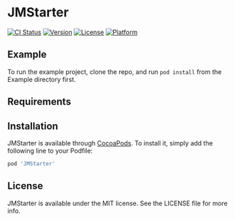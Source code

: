 # JMStarter

[![CI Status](https://img.shields.io/travis/jianmei/JMStarter.svg?style=flat)](https://travis-ci.org/jianmei/JMStarter)
[![Version](https://img.shields.io/cocoapods/v/JMStarter.svg?style=flat)](https://cocoapods.org/pods/JMStarter)
[![License](https://img.shields.io/cocoapods/l/JMStarter.svg?style=flat)](https://cocoapods.org/pods/JMStarter)
[![Platform](https://img.shields.io/cocoapods/p/JMStarter.svg?style=flat)](https://cocoapods.org/pods/JMStarter)

## Example

To run the example project, clone the repo, and run `pod install` from the Example directory first.

## Requirements

## Installation

JMStarter is available through [CocoaPods](https://cocoapods.org). To install
it, simply add the following line to your Podfile:

```ruby
pod 'JMStarter'
```

## License

JMStarter is available under the MIT license. See the LICENSE file for more info.

